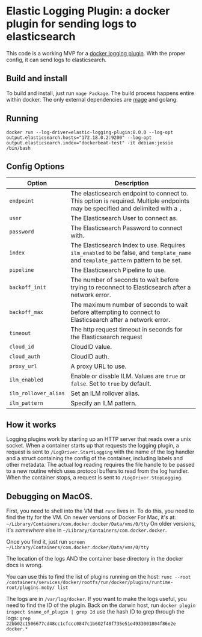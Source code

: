 # Elastic Logging Plugin: a docker plugin for sending logs to elasticsearch


This code is a working MVP for a [docker logging plugin](https://docs.docker.com/engine/extend/plugins_logging/). With the proper config, it can send logs to elasticsearch.
## Build and install

To build and install, just run `mage Package`. The build process happens entire within docker. The only external dependencies are [mage](https://github.com/magefile/mage#installation) and golang.


## Running

`docker run --log-driver=elastic-logging-plugin:8.0.0 --log-opt output.elasticsearch.hosts="172.18.0.2:9200" --log-opt output.elasticsearch.index="dockerbeat-test" -it debian:jessie /bin/bash`


## Config Options

| Option               | Description                                                                                                                       |
|----------------------|-----------------------------------------------------------------------------------------------------------------------------------|
| `endpoint`           | The elasticsearch endpoint to connect to. This option is required. Multiple endpoints may be specified and delimited with a `,`   |
| `user`               | The Elasticsearch User to connect as.                                                                                             |
| `password`           | The Elasticsearch Password to connect with.                                                                                       |
| `index`              | The Elasticsearch Index to use. Requires `ilm_enabled` to be false, and `template_name` and `template_pattern` pattern to be set. |
| `pipeline`           |  The Elasticsearch Pipeline to use.                                                                                               |
| `backoff_init`       |  The number of seconds to wait before trying to reconnect to Elasticsearch after a network error.                                 |
| `backoff_max`        |  The maximum number of seconds to wait before attempting to connect to Elasticsearch after a network error.                       |
| `timeout`            |  The http request timeout in seconds for the Elasticsearch request                                                                |
| `cloud_id`           | CloudID value.                                                                                                                    |
| `cloud_auth`         |  CloudID auth.                                                                                                                    |
| `proxy_url`          | A proxy URL to use.                                                                                                               |
| `ilm_enabled`        | Enable or disable ILM. Values are `true` or `false`. Set to `true` by default.                                                    |
| `ilm_rollover_alias` | Set an ILM rollover alias.                                                                                                        |
| `ilm_pattern`        | Specify an ILM pattern.                                                                                                           |

## How it works

Logging plugins work by starting up an HTTP server that reads over a unix socket. When a container starts up that requests the logging plugin, a request is sent to `/LogDriver.StartLogging` with the name of the log handler and a struct containing the config of the container, including labels and other metadata. The actual log reading requires the file handle to be passed to a new routine which uses protocol buffers to read from the log handler. When the container stops, a request is sent to `/LogDriver.StopLogging`.



## Debugging on MacOS.

First, you need to shell into the VM that `runc` lives in. To do this, you need to find the tty for the VM. On newer versions of Docker For Mac, it's at: `~/Library/Containers/com.docker.docker/Data/vms/0/tty` On older versions, it's _somewhere_ else in `~/Library/Containers/com.docker.docker`. 


Once you find it, just run `screen ~/Library/Containers/com.docker.docker/Data/vms/0/tty`


The location of the logs AND the container base directory in the docker docs is wrong.


You can use this to find the list of plugins running on the host: `runc --root /containers/services/docker/rootfs/run/docker/plugins/runtime-root/plugins.moby/ list`

The logs are in `/var/log/docker`. If you want to make the logs useful, you need to find the ID of the plugin. Back on the darwin host, run `docker plugin inspect $name_of_plugin | grep Id` use the hash ID to grep through the logs: `grep 22bb02c1506677cd48cc1cfccc0847c1b602f48f735e51e4933001804f86e2e docker.*`
